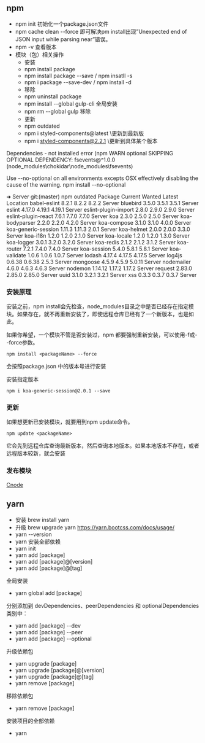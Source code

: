 ## npm
* npm init 初始化一个package.json文件
* npm cache clean --force 即可解决pm install出现”Unexpected end of JSON input while parsing near”错误。
* npm -v 查看版本
* 模块（包）相关操作
  - 安装
  - npm install package
  - npm install package --save / npm insatll -s
  - npm i package --save-dev / npm install -d
  - 移除
  - npm uninstall package
  - npm install --global gulp-cli 全局安装
  - npm rm --global gulp 移除
  - 更新
  - npm outdated
  - npm i styled-components@latest \\更新到最新版
  - npm i styled-components@2.2.1 \\更新到具体某个版本

Dependencies - not installed error (npm WARN optional SKIPPING OPTIONAL DEPENDENCY:
fsevents@^1.0.0 (node_modules\chokidar\node_modules\fsevents)

Use --no-optional on all environments excepts OSX effectively disabling the cause of the warning.
npm install --no-optional

➜  Server git:(master) npm outdated
Package               Current  Wanted  Latest  Location
babel-eslint            8.2.1   8.2.2   8.2.2  Server
bluebird                3.5.0   3.5.1   3.5.1  Server
eslint                 4.17.0  4.19.1  4.19.1  Server
eslint-plugin-import    2.8.0   2.9.0   2.9.0  Server
eslint-plugin-react     7.6.1   7.7.0   7.7.0  Server
koa                     2.3.0   2.5.0   2.5.0  Server
koa-bodyparser          2.2.0   2.2.0   4.2.0  Server
koa-compose             3.1.0   3.1.0   4.0.0  Server
koa-generic-session    1.11.3  1.11.3   2.0.1  Server
koa-helmet              2.0.0   2.0.0   3.3.0  Server
koa-i18n                1.2.0   1.2.0   2.1.0  Server
koa-locale              1.2.0   1.2.0   1.3.0  Server
koa-logger              3.0.1   3.2.0   3.2.0  Server
koa-redis               2.1.2   2.1.2   3.1.2  Server
koa-router              7.2.1   7.4.0   7.4.0  Server
koa-session             5.4.0   5.8.1   5.8.1  Server
koa-validate            1.0.6   1.0.6   1.0.7  Server
lodash                 4.17.4  4.17.5  4.17.5  Server
log4js                 0.6.38  0.6.38   2.5.3  Server
mongoose                4.5.9   4.5.9  5.0.11  Server
nodemailer              4.6.0   4.6.3   4.6.3  Server
nodemon               1.14.12  1.17.2  1.17.2  Server
request                2.83.0  2.85.0  2.85.0  Server
uuid                    3.1.0   3.2.1   3.2.1  Server
xss                     0.3.3   0.3.7   0.3.7  Server



### 安装原理

安装之前，npm install会先检查，node_modules目录之中是否已经存在指定模块。如果存在，就不再重新安装了，即使远程仓库已经有了一个新版本，也是如此。

如果你希望，一个模块不管是否安装过，npm 都要强制重新安装，可以使用-f或--force参数。
```
npm install <packageName> --force
```
会按照package.json 中的版本号进行安装

安装指定版本
```
npm i koa-generic-session@2.0.1 --save
```

### 更新
如果想更新已安装模块，就要用到npm update命令。
```
npm update <packageName>
```
它会先到远程仓库查询最新版本，然后查询本地版本。如果本地版本不存在，或者远程版本较新，就会安装

### 发布模块
[Cnode](https://cnodejs.org/topic/5364dcde31a870830700b847)


## yarn
* 安装 brew install yarn
* 升级 brew upgrade yarn
https://yarn.bootcss.com/docs/usage/
* yarn --version
* yarn 安装全部依赖
* yarn init
* yarn add [package]
* yarn add [package]@[version]
* yarn add [package]@[tag]

全局安装
* yarn global add [package]

分别添加到 devDependencies、peerDependencies 和 optionalDependencies 类别中：
* yarn add [package] --dev
* yarn add [package] --peer
* yarn add [package] --optional

升级依赖包
* yarn upgrade [package]
* yarn upgrade [package]@[version]
* yarn upgrade [package]@[tag]
* yarn remove [package]

移除依赖包
* yarn remove [package]

安装项目的全部依赖
* yarn

